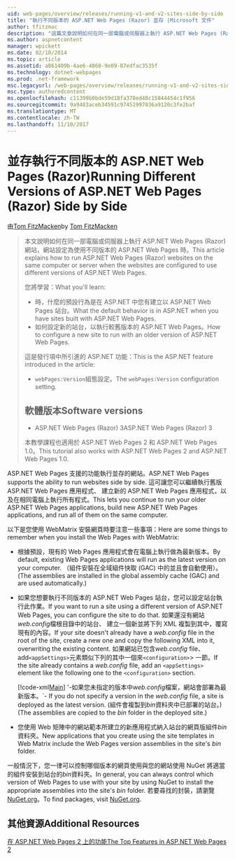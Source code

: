 ```yaml
---
uid: web-pages/overview/releases/running-v1-and-v2-sites-side-by-side
title: "執行不同版本的 ASP.NET Web Pages (Razor) 並存 |Microsoft 文件"
author: tfitzmac
description: "這篇文章說明如何在同一部電腦或伺服器上執行 ASP.NET Web Pages (Razor) 網站，網站設定為使用不同版本時..."
ms.author: aspnetcontent
manager: wpickett
ms.date: 02/10/2014
ms.topic: article
ms.assetid: a861409b-4ae6-4868-9e09-87edfac3535f
ms.technology: dotnet-webpages
ms.prod: .net-framework
msc.legacyurl: /web-pages/overview/releases/running-v1-and-v2-sites-side-by-side
msc.type: authoredcontent
ms.openlocfilehash: c11399b0bde59d18fa378ed48c15844454c1f956
ms.sourcegitcommit: 9a9483aceb34591c97451997036a9120c3fe2baf
ms.translationtype: MT
ms.contentlocale: zh-TW
ms.lasthandoff: 11/10/2017
---
```

<a name="running-different-versions-of-aspnet-web-pages-razor-side-by-side"></a><span data-ttu-id="393c4-103">並存執行不同版本的 ASP.NET Web Pages (Razor)</span><span class="sxs-lookup"><span data-stu-id="393c4-103">Running Different Versions of ASP.NET Web Pages (Razor) Side by Side</span></span>
====================
<span data-ttu-id="393c4-104">由[Tom FitzMacken](https://github.com/tfitzmac)</span><span class="sxs-lookup"><span data-stu-id="393c4-104">by [Tom FitzMacken](https://github.com/tfitzmac)</span></span>

> <span data-ttu-id="393c4-105">本文說明如何在同一部電腦或伺服器上執行 ASP.NET Web Pages (Razor) 網站，網站設定為使用不同版本的 ASP.NET Web Pages 時。</span><span class="sxs-lookup"><span data-stu-id="393c4-105">This article explains how to run ASP.NET Web Pages (Razor) websites on the same computer or server when the websites are configured to use different versions of ASP.NET Web Pages.</span></span>
> 
> <span data-ttu-id="393c4-106">您將學習：</span><span class="sxs-lookup"><span data-stu-id="393c4-106">What you'll learn:</span></span>
> 
> - <span data-ttu-id="393c4-107">時，什麼的預設行為是在 ASP.NET 中您有建立以 ASP.NET Web Pages 站台。</span><span class="sxs-lookup"><span data-stu-id="393c4-107">What the default behavior is in ASP.NET when you have sites built with ASP.NET Web Pages.</span></span>
> - <span data-ttu-id="393c4-108">如何設定新的站台，以執行較舊版本的 ASP.NET Web Pages。</span><span class="sxs-lookup"><span data-stu-id="393c4-108">How to configure a new site to run with an older version of ASP.NET Web Pages.</span></span>
>   
> 
> <span data-ttu-id="393c4-109">這是發行項中所引進的 ASP.NET 功能：</span><span class="sxs-lookup"><span data-stu-id="393c4-109">This is the ASP.NET feature introduced in the article:</span></span>
> 
> - <span data-ttu-id="393c4-110">`webPages:Version`組態設定。</span><span class="sxs-lookup"><span data-stu-id="393c4-110">The `webPages:Version` configuration setting.</span></span>
>   
> 
> ## <a name="software-versions"></a><span data-ttu-id="393c4-111">軟體版本</span><span class="sxs-lookup"><span data-stu-id="393c4-111">Software versions</span></span>
> 
> 
> - <span data-ttu-id="393c4-112">ASP.NET Web Pages (Razor) 3</span><span class="sxs-lookup"><span data-stu-id="393c4-112">ASP.NET Web Pages (Razor) 3</span></span>
>   
> 
> <span data-ttu-id="393c4-113">本教學課程也適用於 ASP.NET Web Pages 2 和 ASP.NET Web Pages 1.0。</span><span class="sxs-lookup"><span data-stu-id="393c4-113">This tutorial also works with ASP.NET Web Pages 2 and ASP.NET Web Pages 1.0.</span></span>


<span data-ttu-id="393c4-114">ASP.NET Web Pages 支援的功能執行並存的網站。</span><span class="sxs-lookup"><span data-stu-id="393c4-114">ASP.NET Web Pages supports the ability to run websites side by side.</span></span> <span data-ttu-id="393c4-115">這可讓您可以繼續執行舊版 ASP.NET Web Pages 應用程式、 建立新的 ASP.NET Web Pages 應用程式，以及在相同電腦上執行所有程式。</span><span class="sxs-lookup"><span data-stu-id="393c4-115">This lets you continue to run your older ASP.NET Web Pages applications, build new ASP.NET Web Pages applications, and run all of them on the same computer.</span></span>

<span data-ttu-id="393c4-116">以下是您使用 WebMatrix 安裝網頁時要注意一些事項：</span><span class="sxs-lookup"><span data-stu-id="393c4-116">Here are some things to remember when you install the Web Pages with WebMatrix:</span></span>

- <span data-ttu-id="393c4-117">根據預設，現有的 Web Pages 應用程式會在電腦上執行做為最新版本。</span><span class="sxs-lookup"><span data-stu-id="393c4-117">By default, existing Web Pages applications will run as the latest version on your computer.</span></span> <span data-ttu-id="393c4-118">（組件安裝在全域組件快取 (GAC) 中的並且會自動使用）。</span><span class="sxs-lookup"><span data-stu-id="393c4-118">(The assemblies are installed in the global assembly cache (GAC) and are used automatically.)</span></span>
- <span data-ttu-id="393c4-119">如果您想要執行不同版本的 ASP.NET Web Pages 站台，您可以設定站台執行此作業。</span><span class="sxs-lookup"><span data-stu-id="393c4-119">If you want to run a site using a different version of ASP.NET Web Pages, you can configure the site to do that.</span></span> <span data-ttu-id="393c4-120">如果還沒有網站*web.config*檔根目錄中的站台、 建立一個新並將下列 XML 複製到其中，覆寫現有的內容。</span><span class="sxs-lookup"><span data-stu-id="393c4-120">If your site doesn't already have a *web.config* file in the root of the site, create a new one and copy the following XML into it, overwriting the existing content.</span></span> <span data-ttu-id="393c4-121">如果網站已包含*web.config* file、 add`<appSettings>`元素類似下列的其中一個來`<configuration>`> 一節。</span><span class="sxs-lookup"><span data-stu-id="393c4-121">If the site already contains a *web.config* file, add an `<appSettings>` element like the following one to the `<configuration>` section.</span></span>

    [!code-xml[Main](running-v1-and-v2-sites-side-by-side/samples/sample1.xml)]
<span data-ttu-id="393c4-122">'-如果您未指定的版本中*web.config*檔案，網站會部署為最新版本。</span><span class="sxs-lookup"><span data-stu-id="393c4-122">\`- If you do not specify a version in the *web.config* file, a site is deployed as the latest version.</span></span> <span data-ttu-id="393c4-123">(組件會複製到*bin*資料夾中已部署的站台。)</span><span class="sxs-lookup"><span data-stu-id="393c4-123">(The assemblies are copied to the *bin* folder in the deployed site.)</span></span>
- <span data-ttu-id="393c4-124">您使用 Web 矩陣中的網站範本所建立的新應用程式納入站台的網頁版組件*bin*資料夾。</span><span class="sxs-lookup"><span data-stu-id="393c4-124">New applications that you create using the site templates in Web Matrix include the Web Pages version assemblies in the site's *bin* folder.</span></span>

<span data-ttu-id="393c4-125">一般情況下，您一律可以控制哪個版本的網頁使用與您的網站使用 NuGet 將適當的組件安裝到站台的*bin*資料夾。</span><span class="sxs-lookup"><span data-stu-id="393c4-125">In general, you can always control which version of Web Pages to use with your site by using NuGet to install the appropriate assemblies into the site's *bin* folder.</span></span> <span data-ttu-id="393c4-126">若要尋找的封裝，請瀏覽[NuGet.org](http://NuGet.org)。</span><span class="sxs-lookup"><span data-stu-id="393c4-126">To find packages, visit [NuGet.org](http://NuGet.org).</span></span>

## <a name="additional-resources"></a><span data-ttu-id="393c4-127">其他資源</span><span class="sxs-lookup"><span data-stu-id="393c4-127">Additional Resources</span></span>

[<span data-ttu-id="393c4-128">在 ASP.NET Web Pages 2 上的功能</span><span class="sxs-lookup"><span data-stu-id="393c4-128">The Top Features in ASP.NET Web Pages 2</span></span>](top-features-in-web-pages-2.md)
